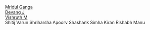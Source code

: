 [Mridul Ganga](https://github.com/mridulganga)  
[Devang J](https://github.com/DevangJ)  
[Vishruth M](https://github.com/vishruth24)  
Shitij
Varun
Shriharsha
Apoorv
Shashank Simha
Kiran
Rishabh Manu
